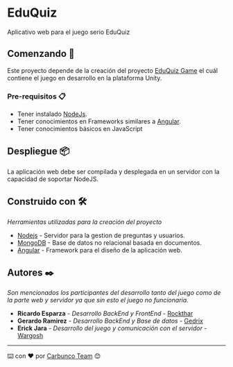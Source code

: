 # EduQuiz

Aplicativo web para el juego serio EduQuiz

## Comenzando 🚀

Este proyecto depende de la creación del proyecto [EduQuiz Game](https://github.com/Wargosh/Proyecto-EduQuiz-v2.0) el cuál contiene el juego en desarrollo en la plataforma Unity.

### Pre-requisitos 📋

* Tener instalado [NodeJs](https://nodejs.org/es/).
* Tener conocimientos en Frameworks similares a [Angular](https://angular.io/).
* Tener conocimientos básicos en JavaScript

## Despliegue 📦

La aplicación web debe ser compilada y desplegada en un servidor con la capacidad de soportar NodeJS.

## Construido con 🛠️

_Herramientas utilizadas para la creación del proyecto_

* [Nodejs](https://nodejs.org/es/) - Servidor para la gestion de preguntas y usuarios.
* [MongoDB](https://www.mongodb.com/es) - Base de datos no relacional basada en documentos.
* [Angular](https://angular.io/) - Framework para el diseño de la aplicación web.

## Autores ✒️

_Son mencionados los participantes del desarrollo tanto del juego como de la parte web y servidor ya que sin esto el juego no funcionaría._

* **Ricardo Esparza** - *Desarrollo BackEnd y FrontEnd* - [Rockthar](https://github.com/rokthar)
* **Gerardo Ramirez** - *Desarrollo BackEnd y Base de datos* - [Gedrix](https://github.com/gedrix)
* **Erick Jara** - *Desarrollo del juego y comunicación con el servidor* - [Wargosh](https://github.com/Wargosh)

<!--
## Expresiones de Gratitud 🎁

* Comenta a otros sobre este proyecto 📢
* Invita una cerveza 🍺 o un café ☕ a alguien del equipo. 
* Da las gracias públicamente 🤓.
* etc.  
-->


---
⌨️ con ❤️ por [Carbunco Team](https://twitter.com/carbuncoTeam) 😊
